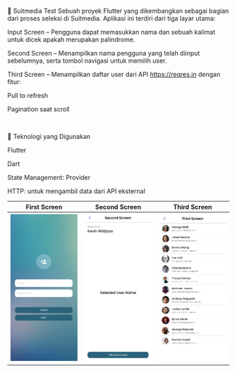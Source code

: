 🚀 Suitmedia Test
Sebuah proyek Flutter yang dikembangkan sebagai bagian dari proses seleksi di Suitmedia. Aplikasi ini terdiri dari tiga layar utama:

Input Screen – Pengguna dapat memasukkan nama dan sebuah kalimat untuk dicek apakah merupakan palindrome.

Second Screen – Menampilkan nama pengguna yang telah diinput sebelumnya, serta tombol navigasi untuk memilih user.

Third Screen – Menampilkan daftar user dari API https://reqres.in dengan fitur:

Pull to refresh

Pagination saat scroll

<br>

🔧 Teknologi yang Digunakan

Flutter 

Dart

State Management: Provider 

HTTP: untuk mengambil data dari API eksternal

| First Screen | Second Screen | Third Screen |
|--------------|----------------|---------------|
| ![First](first_screen_result.png) | ![Second](second_screen_result.png) | ![Third](third_screen_result.png) |
